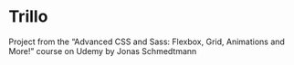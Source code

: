 # Trillo

Project from the “Advanced CSS and Sass: Flexbox, Grid, Animations and More!” course on Udemy by Jonas Schmedtmann
